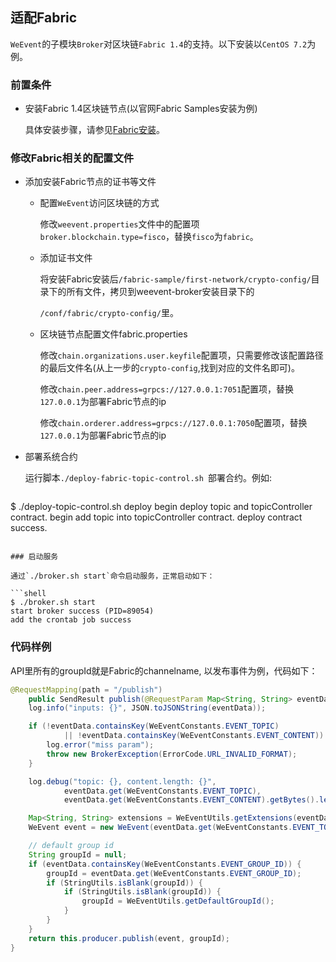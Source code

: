 ## 适配Fabric

`WeEvent`的子模块`Broker`对区块链`Fabric 1.4`的支持。以下安装以`CentOS 7.2`为例。

### 前置条件

- 安装Fabric 1.4区块链节点(以官网Fabric Samples安装为例)

  具体安装步骤，请参见[Fabric安装](https://hyperledger-fabric.readthedocs.io/en/latest/install.html)。

### 修改Fabric相关的配置文件
- 添加安装Fabric节点的证书等文件

  - 配置`WeEvent`访问区块链的方式

    修改`weevent.properties`文件中的配置项`broker.blockchain.type=fisco`，替换`fisco`为`fabric`。

  - 添加证书文件
  
    将安装Fabric安装后`/fabric-sample/first-network/crypto-config/`目录下的所有文件，拷贝到weevent-broker安装目录下的
    
    `/conf/fabric/crypto-config/`里。

  - 区块链节点配置文件fabric.properties

    修改`chain.organizations.user.keyfile`配置项，只需要修改该配置路径的最后文件名(从上一步的`crypto-config`,找到对应的文件名即可)。
    
    修改`chain.peer.address=grpcs://127.0.0.1:7051`配置项，替换`127.0.0.1`为部署Fabric节点的ip
    
    修改`chain.orderer.address=grpcs://127.0.0.1:7050`配置项，替换`127.0.0.1`为部署Fabric节点的ip

- 部署系统合约

  运行脚本`./deploy-fabric-topic-control.sh `部署合约。例如:

  ```shell
$ ./deploy-topic-control.sh deploy
  begin deploy topic and topicController contract.
  begin add topic into topicController contract.
  deploy contract success. 
  ```
  
### 启动服务

  通过`./broker.sh start`命令启动服务，正常启动如下：

  ```shell
  $ ./broker.sh start
  start broker success (PID=89054)
  add the crontab job success
  ```
  
### 代码样例
  
  API里所有的groupId就是Fabric的channelname, 以发布事件为例，代码如下：
  
  ```java
  @RequestMapping(path = "/publish")
      public SendResult publish(@RequestParam Map<String, String> eventData) throws BrokerException {
      log.info("inputs: {}", JSON.toJSONString(eventData));

      if (!eventData.containsKey(WeEventConstants.EVENT_TOPIC)
              || !eventData.containsKey(WeEventConstants.EVENT_CONTENT)) {
          log.error("miss param");
          throw new BrokerException(ErrorCode.URL_INVALID_FORMAT);
      }

      log.debug("topic: {}, content.length: {}",
              eventData.get(WeEventConstants.EVENT_TOPIC),
              eventData.get(WeEventConstants.EVENT_CONTENT).getBytes().length);

      Map<String, String> extensions = WeEventUtils.getExtensions(eventData);
      WeEvent event = new WeEvent(eventData.get(WeEventConstants.EVENT_TOPIC), eventData.get(WeEventConstants.EVENT_CONTENT).getBytes(), extensions);

      // default group id
      String groupId = null;
      if (eventData.containsKey(WeEventConstants.EVENT_GROUP_ID)) {
          groupId = eventData.get(WeEventConstants.EVENT_GROUP_ID);
          if (StringUtils.isBlank(groupId)) {
              if (StringUtils.isBlank(groupId)) {
                  groupId = WeEventUtils.getDefaultGroupId();
              }
          }
      }
      return this.producer.publish(event, groupId);
  }
  ```

